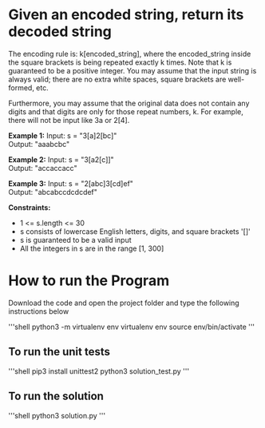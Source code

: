 
# Given an encoded string, return its decoded string

The encoding rule is: k[encoded_string], where the encoded_string inside the square
brackets is being repeated exactly k times. Note that k is guaranteed to be a positive integer.
You may assume that the input string is always valid; there are no extra white spaces, square
brackets are well-formed, etc.

Furthermore, you may assume that the original data does not contain any digits and that digits
are only for those repeat numbers, k. For example, there will not be input like 3a or 2[4].

**Example 1:**
Input: s = "3[a]2[bc]"  
Output: "aaabcbc"  

**Example 2:**
Input: s = "3[a2[c]]"  
Output: "accaccacc"  

**Example 3:**
Input: s = "2[abc]3[cd]ef"  
Output: "abcabccdcdcdef"  

**Constraints:**

* 1 <= s.length <= 30
* s consists of lowercase English letters, digits, and square brackets '[]'
* s is guaranteed to be a valid input
* All the integers in s are in the range [1, 300]

# How to run the Program

Download the code and open the project folder and type the following instructions below

'''shell
python3 -m virtualenv env
virtualenv env
source env/bin/activate
'''

## To run the unit tests

'''shell
pip3 install unittest2
python3 solution_test.py
'''

## To run the solution

'''shell
python3 solution.py
'''
